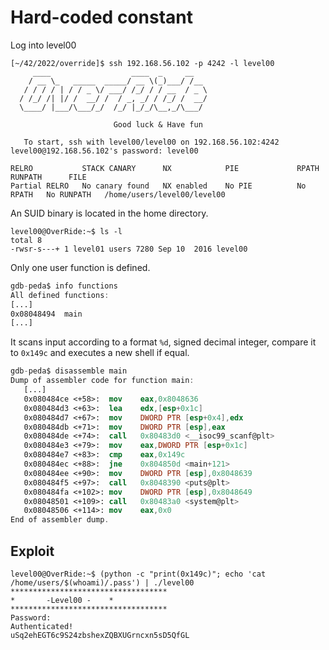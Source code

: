# Hard-coded constant

Log into level00
```shell
[~/42/2022/override]$ ssh 192.168.56.102 -p 4242 -l level00
     ____                  ____  _     __
    / __ \_   _____  _____/ __ \(_)___/ /__
   / / / / | / / _ \/ ___/ /_/ / / __  / _ \
  / /_/ /| |/ /  __/ /  / _, _/ / /_/ /  __/
  \____/ |___/\___/_/  /_/ |_/_/\__,_/\___/

                       Good luck & Have fun

   To start, ssh with level00/level00 on 192.168.56.102:4242
level00@192.168.56.102's password: level00

RELRO           STACK CANARY      NX            PIE             RPATH      RUNPATH      FILE
Partial RELRO   No canary found   NX enabled    No PIE          No RPATH   No RUNPATH   /home/users/level00/level00
```
An SUID binary is located in the home directory.
```shell
level00@OverRide:~$ ls -l
total 8
-rwsr-s---+ 1 level01 users 7280 Sep 10  2016 level00
```
Only one user function is defined.
```nasm
gdb-peda$ info functions
All defined functions:
[...]
0x08048494  main
[...]
```
It scans input according to a format `%d`, signed decimal integer, compare it to `0x149c` and executes a new shell if equal.
```nasm
gdb-peda$ disassemble main
Dump of assembler code for function main:
   [...]
   0x080484ce <+58>:  mov    eax,0x8048636
   0x080484d3 <+63>:  lea    edx,[esp+0x1c]
   0x080484d7 <+67>:  mov    DWORD PTR [esp+0x4],edx
   0x080484db <+71>:  mov    DWORD PTR [esp],eax
   0x080484de <+74>:  call   0x80483d0 <__isoc99_scanf@plt>
   0x080484e3 <+79>:  mov    eax,DWORD PTR [esp+0x1c]
   0x080484e7 <+83>:  cmp    eax,0x149c
   0x080484ec <+88>:  jne    0x804850d <main+121>
   0x080484ee <+90>:  mov    DWORD PTR [esp],0x8048639
   0x080484f5 <+97>:  call   0x8048390 <puts@plt>
   0x080484fa <+102>: mov    DWORD PTR [esp],0x8048649
   0x08048501 <+109>: call   0x80483a0 <system@plt>
   0x08048506 <+114>: mov    eax,0x0
End of assembler dump.
```
## Exploit
```shell
level00@OverRide:~$ (python -c "print(0x149c)"; echo 'cat /home/users/$(whoami)/.pass') | ./level00
***********************************
*       -Level00 -    *
***********************************
Password:
Authenticated!
uSq2ehEGT6c9S24zbshexZQBXUGrncxn5sD5QfGL
```
